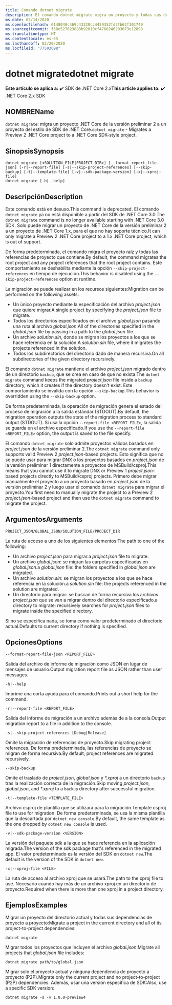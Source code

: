 ```yaml
---
title: Comando dotnet migrate
description: El comando dotnet migrate migra un proyecto y todas sus dependencias.
ms.date: 02/14/2020
ms.openlocfilehash: 6148048c469c43320cc4459352fd2fb62f101740
ms.sourcegitcommit: f38e527623883b92010cf4760246203073e12898
ms.translationtype: HT
ms.contentlocale: es-ES
ms.lasthandoff: 02/20/2020
ms.locfileid: "77503698"
---
```

# <a name="dotnet-migrate"></a><span data-ttu-id="ffde6-103">dotnet migrate</span><span class="sxs-lookup"><span data-stu-id="ffde6-103">dotnet migrate</span></span>

<span data-ttu-id="ffde6-104">**Este artículo se aplica a:** ✔️ SDK de .NET Core 2.x</span><span class="sxs-lookup"><span data-stu-id="ffde6-104">**This article applies to:** ✔️ .NET Core 2.x SDK</span></span>

## <a name="name"></a><span data-ttu-id="ffde6-105">NOMBRE</span><span class="sxs-lookup"><span data-stu-id="ffde6-105">Name</span></span>

<span data-ttu-id="ffde6-106">`dotnet migrate`: migra un proyecto .NET Core de la versión preliminar 2 a un proyecto del estilo de SDK de .NET Core.</span><span class="sxs-lookup"><span data-stu-id="ffde6-106">`dotnet migrate` - Migrates a Preview 2 .NET Core project to a .NET Core SDK-style project.</span></span>

## <a name="synopsis"></a><span data-ttu-id="ffde6-107">Sinopsis</span><span class="sxs-lookup"><span data-stu-id="ffde6-107">Synopsis</span></span>

```dotnetcli
dotnet migrate [<SOLUTION_FILE|PROJECT_DIR>] [--format-report-file-json] [-r|--report-file] [-s|--skip-project-references] [--skip-backup] [-t|--template-file] [-v|--sdk-package-version] [-x|--xproj-file]
dotnet migrate [-h|--help]
```

## <a name="description"></a><span data-ttu-id="ffde6-108">Descripción</span><span class="sxs-lookup"><span data-stu-id="ffde6-108">Description</span></span>

<span data-ttu-id="ffde6-109">Este comando está en desuso.</span><span class="sxs-lookup"><span data-stu-id="ffde6-109">This command is deprecated.</span></span> <span data-ttu-id="ffde6-110">El comando `dotnet migrate` ya no está disponible a partir del SDK de .NET Core 3.0.</span><span class="sxs-lookup"><span data-stu-id="ffde6-110">The `dotnet migrate` command is no longer available starting with .NET Core 3.0 SDK.</span></span> <span data-ttu-id="ffde6-111">Solo puede migrar un proyecto de .NET Core de la versión preliminar 2 a un proyecto de .NET Core 1.x, para el que no hay soporte técnico.</span><span class="sxs-lookup"><span data-stu-id="ffde6-111">It can only migrate a Preview 2 .NET Core project to a 1.x .NET Core project, which is out of support.</span></span>

<span data-ttu-id="ffde6-112">De forma predeterminada, el comando migra el proyecto raíz y todas las referencias de proyecto que contiene.</span><span class="sxs-lookup"><span data-stu-id="ffde6-112">By default, the command migrates the root project and any project references that the root project contains.</span></span> <span data-ttu-id="ffde6-113">Este comportamiento se deshabilita mediante la opción `--skip-project-references` en tiempo de ejecución.</span><span class="sxs-lookup"><span data-stu-id="ffde6-113">This behavior is disabled using the `--skip-project-references` option at runtime.</span></span>

<span data-ttu-id="ffde6-114">La migración se puede realizar en los recursos siguientes:</span><span class="sxs-lookup"><span data-stu-id="ffde6-114">Migration can be performed on the following assets:</span></span>

* <span data-ttu-id="ffde6-115">Un único proyecto mediante la especificación del archivo *project.json* que quiere migrar.</span><span class="sxs-lookup"><span data-stu-id="ffde6-115">A single project by specifying the *project.json* file to migrate.</span></span>
* <span data-ttu-id="ffde6-116">Todos los directorios especificados en el archivo *global.json* pasando una ruta al archivo *global.json*.</span><span class="sxs-lookup"><span data-stu-id="ffde6-116">All of the directories specified in the *global.json* file by passing in a path to the *global.json* file.</span></span>
* <span data-ttu-id="ffde6-117">Un archivo *solution.sln*, donde se migran los proyectos a los que se hace referencia en la solución.</span><span class="sxs-lookup"><span data-stu-id="ffde6-117">A *solution.sln* file, where it migrates the projects referenced in the solution.</span></span>
* <span data-ttu-id="ffde6-118">Todos los subdirectorios del directorio dado de manera recursiva.</span><span class="sxs-lookup"><span data-stu-id="ffde6-118">On all subdirectories of the given directory recursively.</span></span>

<span data-ttu-id="ffde6-119">El comando `dotnet migrate` mantiene el archivo *project.json* migrado dentro de un directorio `backup`, que se crea en caso de que no exista.</span><span class="sxs-lookup"><span data-stu-id="ffde6-119">The `dotnet migrate` command keeps the migrated *project.json* file inside a `backup` directory, which it creates if the directory doesn't exist.</span></span> <span data-ttu-id="ffde6-120">Este comportamiento se invalida con la opción `--skip-backup`.</span><span class="sxs-lookup"><span data-stu-id="ffde6-120">This behavior is overridden using the `--skip-backup` option.</span></span>

<span data-ttu-id="ffde6-121">De forma predeterminada, la operación de migración genera el estado del proceso de migración a la salida estándar (STDOUT).</span><span class="sxs-lookup"><span data-stu-id="ffde6-121">By default, the migration operation outputs the state of the migration process to standard output (STDOUT).</span></span> <span data-ttu-id="ffde6-122">Si usa la opción `--report-file <REPORT_FILE>`, la salida se guarda en el archivo especificado.</span><span class="sxs-lookup"><span data-stu-id="ffde6-122">If you use the `--report-file <REPORT_FILE>` option, the output is saved to the file specify.</span></span>

<span data-ttu-id="ffde6-123">El comando `dotnet migrate` solo admite proyectos válidos basados en *project.json* de la versión preliminar 2.</span><span class="sxs-lookup"><span data-stu-id="ffde6-123">The `dotnet migrate` command only supports valid Preview 2 *project.json*-based projects.</span></span> <span data-ttu-id="ffde6-124">Esto significa que no se puede usar para migrar DNX o los proyectos basados en *project.json* de la versión preliminar 1 directamente a proyectos de MSBuild/csproj.</span><span class="sxs-lookup"><span data-stu-id="ffde6-124">This means that you cannot use it to migrate DNX or Preview 1 *project.json*-based projects directly to MSBuild/csproj projects.</span></span> <span data-ttu-id="ffde6-125">Primero debe migrar manualmente el proyecto a un proyecto basado en *project.json* de la versión preliminar 2 y luego usar el comando `dotnet migrate` para migrar el proyecto.</span><span class="sxs-lookup"><span data-stu-id="ffde6-125">You first need to manually migrate the project to a Preview 2 *project.json*-based project and then use the `dotnet migrate` command to migrate the project.</span></span>

## <a name="arguments"></a><span data-ttu-id="ffde6-126">Argumentos</span><span class="sxs-lookup"><span data-stu-id="ffde6-126">Arguments</span></span>

`PROJECT_JSON/GLOBAL_JSON/SOLUTION_FILE/PROJECT_DIR`

<span data-ttu-id="ffde6-127">La ruta de acceso a uno de los siguientes elementos:</span><span class="sxs-lookup"><span data-stu-id="ffde6-127">The path to one of the following:</span></span>

* <span data-ttu-id="ffde6-128">Un archivo *project.json* para migrar.</span><span class="sxs-lookup"><span data-stu-id="ffde6-128">a *project.json* file to migrate.</span></span>
* <span data-ttu-id="ffde6-129">Un archivo *global.json*: se migran las carpetas especificadas en *global.json*.</span><span class="sxs-lookup"><span data-stu-id="ffde6-129">a *global.json* file: the folders specified in *global.json* are migrated.</span></span>
* <span data-ttu-id="ffde6-130">Un archivo *solution.sln*: se migran los proyectos a los que se hace referencia en la solución.</span><span class="sxs-lookup"><span data-stu-id="ffde6-130">a *solution.sln* file: the projects referenced in the solution are migrated.</span></span>
* <span data-ttu-id="ffde6-131">Un directorio para migrar: se buscan de forma recursiva los archivos *project.json* que se van a migrar dentro del directorio especificado.</span><span class="sxs-lookup"><span data-stu-id="ffde6-131">a directory to migrate: recursively searches for *project.json* files to migrate inside the specified directory.</span></span>

<span data-ttu-id="ffde6-132">Si no se especifica nada, se toma como valor predeterminado el directorio actual.</span><span class="sxs-lookup"><span data-stu-id="ffde6-132">Defaults to current directory if nothing is specified.</span></span>

## <a name="options"></a><span data-ttu-id="ffde6-133">Opciones</span><span class="sxs-lookup"><span data-stu-id="ffde6-133">Options</span></span>

`--format-report-file-json <REPORT_FILE>`

<span data-ttu-id="ffde6-134">Salida del archivo de informe de migración como JSON en lugar de mensajes de usuario.</span><span class="sxs-lookup"><span data-stu-id="ffde6-134">Output migration report file as JSON rather than user messages.</span></span>

`-h|--help`

<span data-ttu-id="ffde6-135">Imprime una corta ayuda para el comando.</span><span class="sxs-lookup"><span data-stu-id="ffde6-135">Prints out a short help for the command.</span></span>

`-r|--report-file <REPORT_FILE>`

<span data-ttu-id="ffde6-136">Salida del informe de migración a un archivo además de a la consola.</span><span class="sxs-lookup"><span data-stu-id="ffde6-136">Output migration report to a file in addition to the console.</span></span>

`-s|--skip-project-references [Debug|Release]`

<span data-ttu-id="ffde6-137">Omite la migración de referencias de proyecto.</span><span class="sxs-lookup"><span data-stu-id="ffde6-137">Skip migrating project references.</span></span> <span data-ttu-id="ffde6-138">De forma predeterminada, las referencias de proyecto se migran de forma recursiva.</span><span class="sxs-lookup"><span data-stu-id="ffde6-138">By default, project references are migrated recursively.</span></span>

`--skip-backup`

<span data-ttu-id="ffde6-139">Omite el traslado de *project.json*, *global.json* y *\*.xproj* a un directorio `backup` tras la realización correcta de la migración.</span><span class="sxs-lookup"><span data-stu-id="ffde6-139">Skip moving *project.json*, *global.json*, and *\*.xproj* to a `backup` directory after successful migration.</span></span>

`-t|--template-file <TEMPLATE_FILE>`

<span data-ttu-id="ffde6-140">Archivo csproj de plantilla que se utilizará para la migración.</span><span class="sxs-lookup"><span data-stu-id="ffde6-140">Template csproj file to use for migration.</span></span> <span data-ttu-id="ffde6-141">De forma predeterminada, se usa la misma plantilla que la descartada por `dotnet new console`.</span><span class="sxs-lookup"><span data-stu-id="ffde6-141">By default, the same template as the one dropped by `dotnet new console` is used.</span></span>

`-v|--sdk-package-version <VERSION>`

<span data-ttu-id="ffde6-142">La versión del paquete sdk a la que se hace referencia en la aplicación migrada.</span><span class="sxs-lookup"><span data-stu-id="ffde6-142">The version of the sdk package that's referenced in the migrated app.</span></span> <span data-ttu-id="ffde6-143">El valor predeterminado es la versión del SDK en `dotnet new`.</span><span class="sxs-lookup"><span data-stu-id="ffde6-143">The default is the version of the SDK in `dotnet new`.</span></span>

`-x|--xproj-file <FILE>`

<span data-ttu-id="ffde6-144">La ruta de acceso al archivo xproj que se usará.</span><span class="sxs-lookup"><span data-stu-id="ffde6-144">The path to the xproj file to use.</span></span> <span data-ttu-id="ffde6-145">Necesario cuando hay más de un archivo xproj en un directorio de proyecto.</span><span class="sxs-lookup"><span data-stu-id="ffde6-145">Required when there is more than one xproj in a project directory.</span></span>

## <a name="examples"></a><span data-ttu-id="ffde6-146">Ejemplos</span><span class="sxs-lookup"><span data-stu-id="ffde6-146">Examples</span></span>

<span data-ttu-id="ffde6-147">Migrar un proyecto del directorio actual y todas sus dependencias de proyecto a proyecto:</span><span class="sxs-lookup"><span data-stu-id="ffde6-147">Migrate a project in the current directory and all of its project-to-project dependencies:</span></span>

`dotnet migrate`

<span data-ttu-id="ffde6-148">Migrar todos los proyectos que incluyen el archivo *global.json*:</span><span class="sxs-lookup"><span data-stu-id="ffde6-148">Migrate all projects that *global.json* file includes:</span></span>

`dotnet migrate path/to/global.json`

<span data-ttu-id="ffde6-149">Migrar solo el proyecto actual y ninguna dependencia de proyecto a proyecto (P2P).</span><span class="sxs-lookup"><span data-stu-id="ffde6-149">Migrate only the current project and no project-to-project (P2P) dependencies.</span></span> <span data-ttu-id="ffde6-150">Además, usar una versión específica de SDK:</span><span class="sxs-lookup"><span data-stu-id="ffde6-150">Also, use a specific SDK version:</span></span>

`dotnet migrate -s -v 1.0.0-preview4`
